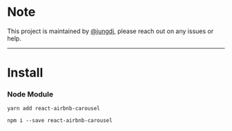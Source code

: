 # Note

This project is maintained by [@jungdj](https://github.com/jungdj), please reach out on any issues or help.

----
# Install

### Node Module

```
yarn add react-airbnb-carousel
```

```
npm i --save react-airbnb-carousel
```
